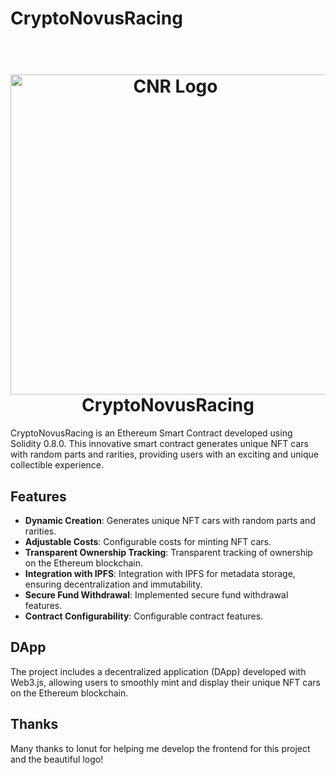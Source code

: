 # CryptoNovusRacing

<h1 align="center">
  <br>
  <img width="512" alt="CNR Logo" src="https://github.com/Simo56/CryptoNovusRacing_Public/assets/20564263/c28f7b27-7121-448d-9e13-56e80fa9e33c">
  <br>
  CryptoNovusRacing
  <br>
</h1>

CryptoNovusRacing is an Ethereum Smart Contract developed using Solidity 0.8.0. This innovative smart contract generates unique NFT cars with random parts and rarities, providing users with an exciting and unique collectible experience.

## Features

- **Dynamic Creation**: Generates unique NFT cars with random parts and rarities.
- **Adjustable Costs**: Configurable costs for minting NFT cars.
- **Transparent Ownership Tracking**: Transparent tracking of ownership on the Ethereum blockchain.
- **Integration with IPFS**: Integration with IPFS for metadata storage, ensuring decentralization and immutability.
- **Secure Fund Withdrawal**: Implemented secure fund withdrawal features.
- **Contract Configurability**: Configurable contract features.

## DApp

The project includes a decentralized application (DApp) developed with Web3.js, allowing users to smoothly mint and display their unique NFT cars on the Ethereum blockchain.

## Thanks

Many thanks to Ionut for helping me develop the frontend for this project and the beautiful logo!
